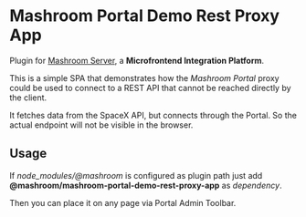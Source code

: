 
# Mashroom Portal Demo Rest Proxy App

Plugin for [Mashroom Server](https://www.mashroom-server.com), a **Microfrontend Integration Platform**.

This is a simple SPA that demonstrates how the _Mashroom Portal_ proxy could be used to connect to a
REST API that cannot be reached directly by the client.

It fetches data from the SpaceX API, but connects through the Portal. So the actual endpoint will not be visible
in the browser.

## Usage

If *node_modules/@mashroom* is configured as plugin path just add **@mashroom/mashroom-portal-demo-rest-proxy-app** as *dependency*.

Then you can place it on any page via Portal Admin Toolbar.
